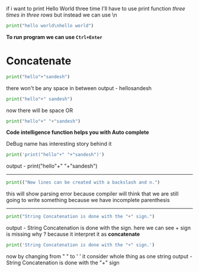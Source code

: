 if i want to print  Hello World three time I'll have to use print function *three times in three rows* but instead we can use \n

```py
print("hello world\nhello world")
```
 **To run program we can use `Ctrl+Enter`**

# Concatenate
```py
print("hello"+"sandesh")
```
 there won't be any space in between
 output - hellosandesh

```py
print("hello"+" sandesh")
```
now there will be space
OR
```py
print("hello"+" "+"sandesh")
```

**Code intelligence function helps you with Auto complete** 

DeBug name has interesting story behind it

```py
print('print("hello"+" "+"sandesh")')
```

output - print("hello"+" "+"sandesh")
___

```py
print(("New lines can be created with a backslash and n.")
```
this will show parsing error because compiler will think that we are still going to write something because we have incomplete parenthesis

___
```py
print("String Concatenation is done with the "+" sign.")
```

output - String Concatenation is done with the  sign.
here we can see + sign is missing
why ?
because it interpret it as **concatenate**

```py
print('String Concatenation is done with the "+" sign.')
```
 now by changing from " " to ' ' it consider whole thing as one string
 output - String Concatenation is done with the "+" sign